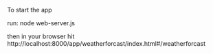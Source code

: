 To start the app

run:
node web-server.js

then in your browser hit
http://localhost:8000/app/weatherforcast/index.html#/weatherforcast